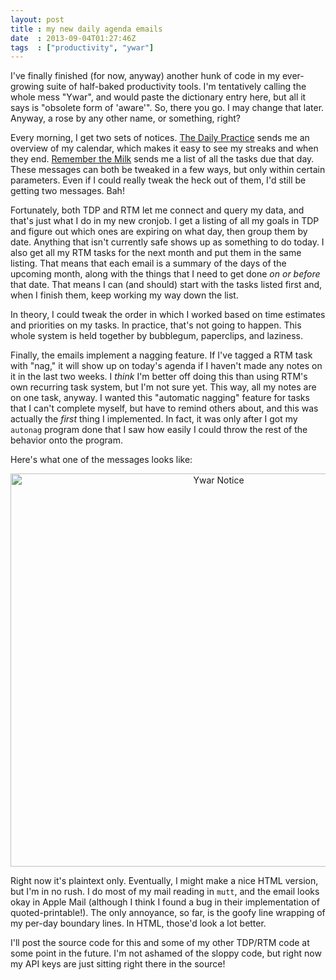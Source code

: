 ```yaml
---
layout: post
title : my new daily agenda emails
date  : 2013-09-04T01:27:46Z
tags  : ["productivity", "ywar"]
---
```

I've finally finished (for now, anyway) another hunk of code in my ever-growing
suite of half-baked productivity tools.  I'm tentatively calling the whole mess
"Ywar", and would paste the dictionary entry here, but all it says is "obsolete
form of 'aware'".  So, there you go.  I may change that later.  Anyway, a rose
by any other name, or something, right?

Every morning, I get two sets of notices.  [The Daily
Practice](http://tdp.me/person/rjbs/) sends me an overview of my calendar,
which makes it easy to see my streaks and when they end.  [Remember the
Milk](https://www.rememberthemilk.com/home/rjbs/) sends me a list of all the
tasks due that day.  These messages can both be tweaked in a few ways, but
only within certain parameters.  Even if I could really tweak the heck out of
them, I'd still be getting two messages.  Bah!

Fortunately, both TDP and RTM let me connect and query my data, and that's just
what I do in my new cronjob.  I get a listing of all my goals in TDP and figure
out which ones are expiring on what day, then group them by date.  Anything
that isn't currently safe shows up as something to do today.  I also get all my
RTM tasks for the next month and put them in the same listing.  That means that
each email is a summary of the days of the upcoming month, along with the
things that I need to get done *on or before* that date.  That means I can (and
should) start with the tasks listed first and, when I finish them, keep working
my way down the list.

In theory, I could tweak the order in which I worked based on time estimates
and priorities on my tasks.  In practice, that's not going to happen.  This
whole system is held together by bubblegum, paperclips, and laziness.

Finally, the emails implement a nagging feature.  If I've tagged a RTM task
with "nag," it will show up on today's agenda if I haven't made any notes on it
in the last two weeks.  I *think* I'm better off doing this than using RTM's
own recurring task system, but I'm not sure yet.  This way, all my notes are on
one task, anyway.  I wanted this "automatic nagging" feature for tasks that I
can't complete myself, but have to remind others about, and this was actually
the *first* thing I implemented.  In fact, it was only after I got my `autonag`
program done that I saw how easily I could throw the rest of the behavior onto
the program.

Here's what one of the messages looks like:

<center><a href="http://www.flickr.com/photos/rjbs/9665618769/" title="Ywar Notice by
rjbs, on Flickr"><img
src="http://farm4.staticflickr.com/3780/9665618769_50b1de5dc1_o.png"
width="650" height="629" alt="Ywar Notice"></a></center>

Right now it's plaintext only.  Eventually, I might make a nice HTML version,
but I'm in no rush.  I do most of my mail reading in `mutt`, and the email
looks okay in Apple Mail (although I think I found a bug in their
implementation of quoted-printable!).  The only annoyance, so far, is the goofy
line wrapping of my per-day boundary lines.  In HTML, those'd look a lot
better.

I'll post the source code for this and some of my other TDP/RTM code at some
point in the future.  I'm not ashamed of the sloppy code, but right now my API
keys are just sitting right there in the source!

